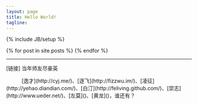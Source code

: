 ```yaml
---
layout: page
title: Hello World!
tagline: 
---
```

{% include JB/setup %}

{% for post in site.posts %}
{% endfor %}
<hr>
<p>[链接] 当年师友尽豪英</p>
　　　[逸才](http://cyj.me/)、[逐飞](http://fizzwu.im/)、[凌征](http://yehao.diandian.com/)、[白汀](http://feliving.github.com/)、[崇志](http://www.ueder.net/)、[左莫]()、[黄龙]()，谁还有？
